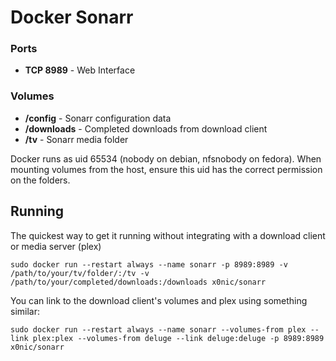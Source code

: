 # Docker Sonarr

### Ports
- **TCP 8989** - Web Interface

### Volumes
- **/config** - Sonarr configuration data
- **/downloads** - Completed downloads from download client
- **/tv** - Sonarr media folder

Docker runs as uid 65534 (nobody on debian, nfsnobody on fedora). When mounting volumes from the host, ensure this uid has the correct permission on the folders.

## Running

The quickest way to get it running without integrating with a download client or media server (plex)
```
sudo docker run --restart always --name sonarr -p 8989:8989 -v /path/to/your/tv/folder/:/tv -v /path/to/your/completed/downloads:/downloads x0nic/sonarr
```

You can link to the download client's volumes and plex using something similar:
```
sudo docker run --restart always --name sonarr --volumes-from plex --link plex:plex --volumes-from deluge --link deluge:deluge -p 8989:8989 x0nic/sonarr
```
